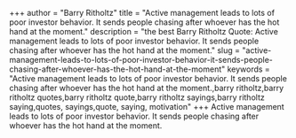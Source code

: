 +++
author = "Barry Ritholtz"
title = "Active management leads to lots of poor investor behavior. It sends people chasing after whoever has the hot hand at the moment."
description = "the best Barry Ritholtz Quote: Active management leads to lots of poor investor behavior. It sends people chasing after whoever has the hot hand at the moment."
slug = "active-management-leads-to-lots-of-poor-investor-behavior-it-sends-people-chasing-after-whoever-has-the-hot-hand-at-the-moment"
keywords = "Active management leads to lots of poor investor behavior. It sends people chasing after whoever has the hot hand at the moment.,barry ritholtz,barry ritholtz quotes,barry ritholtz quote,barry ritholtz sayings,barry ritholtz saying,quotes, sayings,quote, saying, motivation"
+++
Active management leads to lots of poor investor behavior. It sends people chasing after whoever has the hot hand at the moment.
